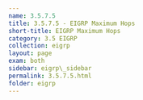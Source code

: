 ```yaml
---
name: 3.5.7.5
title: 3.5.7.5 - EIGRP Maximum Hops
short-title: EIGRP Maximum Hops
category: 3.5 EIGRP
collection: eigrp
layout: page
exam: both
sidebar: eigrp\_sidebar
permalink: 3.5.7.5.html
folder: eigrp
---
```

